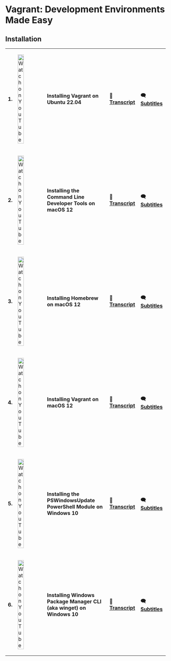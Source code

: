 # Vagrant: Development Environments Made Easy

## Installation

<table>
  <tr>
    <td><p><b>1.</b></p></td>
    <td><p><a href="https://www.youtube.com/watch?v=9iNBgqvWcok">
      <img alt="Watch on YouTube" src="https://img.youtube.com/vi/9iNBgqvWcok/mqdefault.jpg" width="50%" />
    </a></p></td>
    <td><p><b>Installing Vagrant on Ubuntu 22.04</b></p></td>
    <td><p>📜 <a href="../transcripts/vagrant/installing_vagrant_on_ubuntu_22_04.md"><b>Transcript</b></a></p></td>
    <td><p>🗨 <a href="../subtitles/vagrant/installing_vagrant_on_ubuntu_22_04.srt"><b>Subtitles</b></a></p></td>
  </tr>
  <tr>
    <td><p><b>2.</b></p></td>
    <td><p><a href="https://www.youtube.com/watch?v=ovX__bk2sIw">
      <img alt="Watch on YouTube" src="https://img.youtube.com/vi/ovX__bk2sIw/mqdefault.jpg" width="50%" />
    </a></p></td>
    <td><p><b>Installing the Command Line Developer Tools on macOS 12</b></p></td>
    <td><p>📜 <a href="../transcripts/vagrant/installing_the_command_line_developer_tools_on_macos_12.md"><b>Transcript</b></a></p></td>
    <td><p>🗨 <a href="../subtitles/vagrant/installing_the_command_line_developer_tools_on_macos_12.srt"><b>Subtitles</b></a></p></td>
  </tr>
  <tr>
    <td><p><b>3.</b></p></td>
    <td><p><a href="https://www.youtube.com/watch?v=l4-lqExciQM">
      <img alt="Watch on YouTube" src="https://img.youtube.com/vi/l4-lqExciQM/mqdefault.jpg" width="50%" />
    </a></p></td>
    <td><p><b>Installing Homebrew on macOS 12</b></p></td>
    <td><p>📜 <a href="../transcripts/vagrant/installing_homebrew_on_macos_12.md"><b>Transcript</b></a></p></td>
    <td><p>🗨 <a href="../subtitles/vagrant/installing_homebrew_on_macos_12.srt"><b>Subtitles</b></a></p></td>
  </tr>
  <tr>
    <td><p><b>4.</b></p></td>
    <td><p><a href="https://www.youtube.com/watch?v=XFLLaApEV40">
      <img alt="Watch on YouTube" src="https://img.youtube.com/vi/XFLLaApEV40/mqdefault.jpg" width="50%" />
    </a></p></td>
    <td><p><b>Installing Vagrant on macOS 12</b></p></td>
    <td><p>📜 <a href="../transcripts/vagrant/installing_vagrant_on_macos_12.md"><b>Transcript</b></a></p></td>
    <td><p>🗨  <a href="../subtitles/vagrant/installing_vagrant_on_macos_12.srt"><b>Subtitles</b></a></p></td>
  </tr>
  <tr>
    <td><p><b>5.</b></p></td>
    <td><p><a href="https://www.youtube.com/watch?v=A0Gi5EL7odA">
      <img alt="Watch on YouTube" src="https://img.youtube.com/vi/A0Gi5EL7odA/mqdefault.jpg" width="50%" />
    </a></p></td>
    <td><p><b>Installing the PSWindowsUpdate PowerShell Module on Windows 10</b></p></td>
    <td><p>📜 <a href="../transcripts/vagrant/installing_the_pswindowsupdate_powershell_module_on_windows_10.md"><b>Transcript</b></a></p></td>
    <td><p>🗨  <a href="../subtitles/vagrant/installing_the_pswindowsupdate_powershell_module_on_windows_10.srt"><b>Subtitles</b></a></p></td>
  </tr>
  <tr>
    <td><p><b>6.</b></p></td>
    <td><p><a href="https://www.youtube.com/watch?v=NonlGxFD00o">
      <img alt="Watch on YouTube" src="https://img.youtube.com/vi/NonlGxFD00o/mqdefault.jpg" width="50%" />
    </a></p></td>
    <td><p><b>Installing Windows Package Manager CLI (aka winget) on Windows 10</b></p></td>
    <td><p>📜 <a href="../transcripts/vagrant/installing_windows_package_manager_cli_aka_winget_on_windows_10.md"><b>Transcript</b></a></p></td>
    <td><p>🗨  <a href="../subtitles/vagrant/installing_windows_package_manager_cli_aka_winget_on_windows_10.srt"><b>Subtitles</b></a></p></td>
  </tr>
</table>
